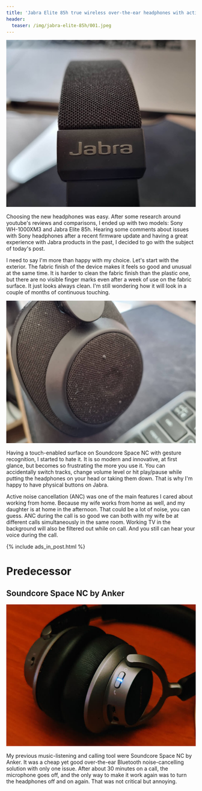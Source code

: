 ```yaml
---
title: 'Jabra Elite 85h true wireless over-the-ear headphones with active noise cancelling'
header:
  teaser: /img/jabra-elite-85h/001.jpeg
---
```


![image](/img/jabra-elite-85h/001.jpeg)

Choosing the new headphones was easy. After some research around youtube's reviews and comparisons, I ended up with two models: Sony WH-1000XM3 and Jabra Elite 85h. Hearing some comments about issues with Sony headphones after a recent firmware update and having a great experience with Jabra products in the past, I decided to go with the subject of today's post.

I need to say I'm more than happy with my choice. Let's start with the exterior. The fabric finish of the device makes it feels so good and unusual at the same time. It is harder to clean the fabric finish than the plastic one, but there are no visible finger marks even after a week of use on the fabric surface. It just looks always clean. I'm still wondering how it will look in a couple of months of continuous touching.

![image](/img/jabra-elite-85h/002.jpeg)

Having a touch-enabled surface on Soundcore Space NC with gesture recognition, I started to hate it. It is so modern and innovative, at first glance, but becomes so frustrating the more you use it. You can accidentally switch tracks, change volume level or hit play/pause while putting the headphones on your head or taking them down. That is why I'm happy to have physical buttons on Jabra.

Active noise cancellation (ANC) was one of the main features I cared about working from home. Because my wife works from home as well, and my daughter is at home in the afternoon. That could be a lot of noise, you can guess. ANC during the call is so good we can both with my wife be at different calls simultaneously in the same room. Working TV in the background will also be filtered out while on call. And you still can hear your voice during the call.

{% include ads_in_post.html %}

# Predecessor

## Soundcore Space NC by Anker

![image](/img/jabra-elite-85h/space_nc.jpeg)

My previous music-listening and calling tool were Soundcore Space NC by Anker. It was a cheap yet good over-the-ear Bluetooth noise-cancelling solution with only one issue. After about 30 minutes on a call, the microphone goes off, and the only way to make it work again was to turn the headphones off and on again. That was not critical but annoying.

